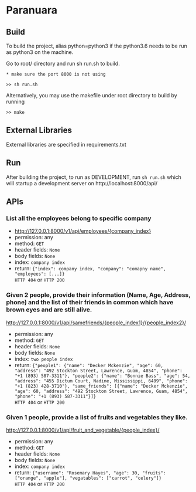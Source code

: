 # Paranuara

## Build


To build the project, alias python=python3 if the python3.6 needs to be run as python3 on the machine.

Go to root/ directory and run sh run.sh to build.

`* make sure the port 8000 is not using`
```
>> sh run.sh
```
Alternatively, you may use the makefile under root directory to build by running
```
>> make
```

## External Libraries

External libraries are specified in requirements.txt 


## Run

After building the project, to run as DEVELOPMENT, run `sh run.sh` which will startup a development server on http://localhost:8000/api/

## APIs
### List all the employees belong to specific company
- http://127.0.0.1:8000/v1/api/employees/{company_index}
- permission: any
- method: `GET`
- header fields: `None`
- body fields: `None`
- index: `company index`
- return: `{"index": company index,
    "company": "comapny name",
    "employees": [...]}`  
    `HTTP 404` or `HTTP 200`


### Given 2 people, provide their information (Name, Age, Address, phone) and the list of their friends in common which have brown eyes and are still alive.
http://127.0.0.1:8000/v1/api/samefriends/{people_index1}/{people_index2}/
- permission: any
- method: `GET`
- header fields: `None`
- body fields: `None`
- index: `two people index`
- return: `{"people1": {"name": "Decker Mckenzie", "age": 60, "address": "492 Stockton Street, Lawrence, Guam, 4854", "phone": "+1 (893) 587-3311"}, "people2": {"name": "Bonnie Bass", "age": 54, "address": "455 Dictum Court, Nadine, Mississippi, 6499", "phone": "+1 (823) 428-3710"}, "same_friends": [{"name": "Decker Mckenzie", "age": 60, "address": "492 Stockton Street, Lawrence, Guam, 4854", "phone": "+1 (893) 587-3311"}]}`  
`HTTP 404` or `HTTP 200`

### Given 1 people, provide a list of fruits and vegetables they like.
http://127.0.0.1:8000/v1/api/fruit_and_vegetable/{people_index}/
- permission: any
- method: `GET`
- header fields: `None`
- body fields: `None`
- index: `company index`
- return: `{"username": "Rosemary Hayes", "age": 30, "fruits": ["orange", "apple"], "vegatables": ["carrot", "celery"]}`  
    `HTTP 404` or `HTTP 200`


